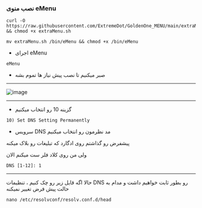 ### نصب منوی eMenu

```
curl -O https://raw.githubusercontent.com/ExtremeDot/GoldenOne_MENU/main/extraMenu.sh && chmod +x extraMenu.sh

mv extraMenu.sh /bin/eMenu && chmod +x /bin/eMenu
```

 - اجرای eMenu
 
 ```
 eMenu
 
 ```
 
 
 - صبر میکنیم تا نصب پیش نیاز ها تموم بشه
***

![image](https://user-images.githubusercontent.com/120102306/230776126-734d7b7e-a08b-461f-aafc-d4352508714b.png)


***

- گزینه 10 رو انتخاب میکنیم

 ```
 10) Set DNS Setting Permanently
 ```
 
 - سرویس DNS مد نظرمون رو انتخاب میکنیم

پیشفرض رو گذاشتم روی ادگارد که تبلیغات رو بلاک میکنه

ولی من روی کلاد فلر ست میکنم الان

```
DNS [1-12]: 1
```

***
 
 حالا اگه قایل زیر رو چک کنیم ، تنظیمات DNS رو بطور ثابت خواهیم داشت و مدام به حالت پیش فرض تغییر نمیکنه
 
 ```
 nano /etc/resolvconf/resolv.conf.d/head 
 ```
 
